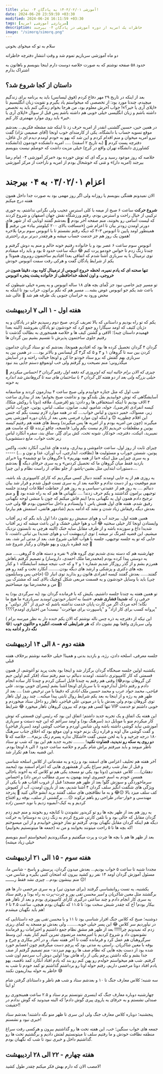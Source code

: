 ```yaml
---
title: آموزشی ۱۴۰۳/۰۲/۰۱ به پادگان ۰۴ تمام!
date: 2024-06-20 23:59:59 +03:30
modified: 2024-06-24 16:11:59 +03:30
tags: [سربازی, آموزشی, امریه]
description: خاطرات یک امریه از دوره آموزشی در پادگان ۰۴ بیرجند
image: "/simorq/simorq.png"
---
```


سلام به تو که میخوای بخونی

دو ماه آموزشی سربازیم تموم شد و وقتِ انتشارِ دفترچه خاطراته

حدود ۵۸ صفحه نوشتم که به صورت خلاصه دوست دارم اینجا بنویسم و باهاتون به اشتراک بذارم

## داستان از کجا شروع شد؟
بعد از اینکه در تاریخ ۲۹ مهر دفاع کردم (فوق لیسانس) باید یه برنامه برای زندگیم میچیدم، چندتا مورد بود: از تخصصی که میخواستم یاد بگیرم و تقویت زبان انگلیسیم تا «اپلای آری یا خیر؟»! جواب آخرش معلوم بود، من هرجا بخوام زندگی کنم باید یه تخصص داشته باشم و زبان انگلیسی خیلی خوبی هم داشته باشم پس قبل از سوال «اپلای آری یا خیر» باید روی موارد مهمتری کار کنم.

در همین حین، *حسین گلشنی* انقدر از امریه حرف زد تا اینکه شد مشغله فکریم... بعدشم موقع تسویه حساب با دانشگاه، یکی از کارمندای خوب اونجا (آقای صمیمی نژاد) گفت نیرو امریه میخوان و منم اقدام کردم و این شد که یهو به خودم اومدم دیدم ای دل غافل، دفترچه پست کردم 🙁 (به تاریخ ۲ اسفند) ..... امریه دانشکده خودمون (دانشکده کشاورزی دانشگاه تهران واقع در کرج) خیلی مزیت داشت که حوصلم نیست بنویسم

خلاصه که روز موعود رسید و برگه ای که توش خورده بود «مرکز آموزشی ۰۴ امام رضا بیرجند (امریه دار)» و مَنی که خوشحال بودم از امریه و ناراحت از مرکز آموزشی

# اعزام ۰۳/۰۲/۰۱ به ۰۴ بیرجند

الان نمیدونم هفتگی بنویسم یا روزانه ولی اگر روز مهمی بود به صورت جدا داخل همون هفته درج میکنم

**شروع حرکت** ساعت ۶ صبح از میمه با کلی استرس عجیب ولی نگرانی نداشتم، یه جوری ترکیبی از خیال راحت و استرس بودم، رفتم ورزشگاه نقش جهان اصفهان و شروع کردند که لیست اسامی رو بخونند، منم صفحه آخر بودم 🙁
بعدشم گفتند اونایی که از شهر های دورتر اومدن زودتر بیان تا اعزام شن («مسافت بالای ۲۰۰ کیلومتر بیاد» من نرفتم 🙂 همینطور اومد پایین تا اتوبوس ۳-۴ که دیگه رفتم نشستم تا با اتوبوس سوم برم) بلاخره همون یک روز هم جز خدمت حساب میشه و هرچقدر دیرتر بری راحتتری!

اتوبوس سوم ساعت ۶ عصر بود و با خانواده رفتیم خونه خالم و منم یه دوش گرفتم و چندتا زنگ زدم تا حواس خودمو پرت کنم 😂 دیگه ساعت حدود ۵ بود و باید راه میفتادم
توی ترمینال با یه سربازی آشنا شدم که اتفاقی بعدا افتادیم ساختمون روبروی همونا! و یکم از شرایط پادگان گفت و هرکی رفت سمت اتوبوس خودش

**تنها صحنه ای که یادم نمیره، لحظه خروج اتوبوس از ترمینال کاوه بود، دقیقا همون در خروجی، و اون لحظه خداحافظی از خانواده پشت پنجره اتوبوس**

تو مسیر چیز خاصی نبود جز کُمای بچه های ۱۸ ساله اتوبوس و یه پسره خیلی شیطون که باعث شد یکم جو اتوبوس عوض بشه.... مسیر هم که نگم براتون، خراب بود تا اینکه به محض ورود به خراسان جنوبی یک طرفه هم شد 🫤 عالی شد

## هفته اول - ۱ الی ۷ اردیبهشت
یکم که تو راه بودیم و داستانی که بالا تعریف کردم، صبح دوم رسیدیم جلو در پادگان و یه دژبان کثیف که اومد سیگارا رو جمع کرد که خودشون تو پادگان بفروشند (البته بعدا فهمیدم داستان چیه)؛
الافی و گشتن کیف ها و خلاصه همینجوری به بطالت گذشت تا رفتیم جلوی ساختمون پذیرش تا تقسیم بشیم بین گردان ها

گردان ۴ گردان تحصیل کرده ها بود که افتادیم همونجا، بعدشم که تو ستاد گردان جدامون کردن بین سه تا گروهان ۱ و ۳ و ۵ که گر۳ گر لیسانس و بالاتر بود.....
در همین بین یه سربازی بهم گفتش که برو ستاد خودتو جا کن و اونجا خیالت راحته و در آسایش میگذرونی؛ منم نصیحت رو گرفتم ولی خب اونموقع دستم جایی بند نبود 

🤔 _چیزی که الان برام جالبه اینه که اونروزی که دفعه اول رفتم گردان ۴ احساس میکردم حیلی بزرگه ولی بعد از دو هفته کل گردان ۴ با ساختمان های سه تا گروهانش شد انداره یه خونه_

شب اول که مثل جنازه خوابیدم ولی صبح ساعت ۴ بیدارمون کردند و متاسفانه آسایشگاهی که توش خوابیدیم بقل بلندگو بود و نذاشت صبح بخوابم! بعد از بیداری ساعت ۴ الاف بودیم تا اینکه استحقاقی ها رو دادن: پتو (قرضی)، ملافه (دوتا با روکش متکا)، کیسه انفرادی (قرضی)، حوله، شامپو، لیف، صابون، سلف، لباس، پوتین، جوراب، لباس زیر، مسواک، خمیر دندون و لباس خواب.... که در همه موارد لازم نیست بگم که جنس این اقلام چطوریه 😊 و اینکه اون موارد _قرضی_ یعنی بعد از پایان دوره آموزشی پس میگیرند (چون من امریه بودم و از امریه ها پس میگیرند) وسط های هفته هم رفتیم *کیسه پوتین و مطعلقات* خریدیم (لازم نیست بگم ولی؛ فانسخه، چاقو بُرنده 😆 که ماست هم نمیبرید، اتیکت، دفترچه، خودکار، شونه تخت، کش برای گِتْر، ساق بند، سفره آنکارد لباس زیر تخت خواب، مایع دستشویی)

چیزای ثابت از روز اول، ساعت خاموشی و بیداری، وعده های غذایی، آنکارد تخت، واکس پوتین، شستن جوراب و مسئولیت ها (نظافت، ابدارچی، آب آوران، غذا و نون و ...) ----- و یه سری چیزایی مثل اینکه «ما از همه بهتریم» یا «گروهان ما تو چشمه» ویا «برای بازدید فقط میان گروهان ما که تحصیل کردس» و یه سری حرفای دیگه 🙂 بعدشم دستورات ابتدایی مثل بشین-پاشو، از جلو نظام، از راست نظام و این چیزا....

یه روزی هم از یه جایی اومدند گفتند دنبال کسی میگردیم که کارای کامپیوتری بلد باشه، منم موقعیت رو از دست ندادم و خلاصه بعد از یه سری تست قبول شدم و قرار شد بیان دنبالم .... یه روز هم از عقیدتی-سیاسی و یه روز هم از حفاظت اطلاعات اومدند جلسه توجیهی برامون گذاشتند و یکم حرف زدند! .... نگهبانی ها هم که به راه شده بود 🙂 و منم ترجیح دادم همون اول یه نگهبانی بدم! اینم فاش میکنم که چون با منشی لوحه نگهبانی رفیق شدم، هفته های اول همش پاس ۱ وایستادم و داخل ساختمون بودم 😂 ولی خب بعدش دیگه رفیقاش زیاد شدن و نشد که ادامه بدیم (شادمهر هاتفی، استمش هم بیارم)

همین هفته اول، بیرجند آب و هوای سمیش رو نشون داد! اول باید بگم که زیر آفتاب وایستادن اونجا کار خیلی سختیه 😂 آب و هوا خیلی خشک و این باعث میشه که زیر آفتاب شدیدا داغ و سوزنده باشه و از طرف مقابل سایه خنک (البته هرچی به تابستون نزدیک میشیم، این قضیه کمرنگ تر میشه ) توی اردیبهشت آب و هوای شدیدا بی ثباتی داشت، تا جایی که تو یه جلسه توجیهی، جلسه با هواب آفتابی شروع شد، بعد از مدتی ابر شد، بعد چند قطره بارون و یهو طوفان و رگبار شروع شد 🙁

چهارشنبه هم که دسته بندی شدیم توی گروه های ۹ نفره و دسته های ۵ گروهی..... منم یه دوستی پیدا کرده بودم (محمدرضا ملک احمدی، داروساز) و تصمیم گرفتم باهاش همرزم بشم و از گذر روزگار شدیم شماره ۱ و ۲ و که خب نتیجه میشد آسایشگاه ۱ و کنار بچه های دکتری و پزشکی و ارشد های دیگه بودن......... آنکارد تخت و کمد رو هم گفتند...... بعدش گفتند کیسه انفرادی هاتون رو بذارید توی انبار ☹️ (حاجی پس وسایلمون چی) باید با وسایل خودشون و یه قسمت مربعی شکل کوچیک بالای کمد که مشترک بین من و محمدرضا بود میساختیم 🙁)

تو همین هفته یه چندتا جلسه داشتیم، یکیش که با فرمانده گردان بود (یه سرگردی بود) یه حرفی زد که **شدیدا فشاری شدم**، «*شما به اختیار خودتون اومدید سربازی*» ما هیچ ما نگاه؛ آخه مردک اگر من کارت پایان خدمت نداشته باشم که خبری از "کار دولتی" و "پروانه کسب برای کار ازاد" و "پاسپورت برای مهاجرت" نیست! من اختیاری اومدم؟؟؟؟

( این تیکه از دفترچه یه ذره چس ناله نوشتم که الان یکم خنده دار به نظر میرسه برام 😂) ولی سربازی واقعا بهم نشون داد که **هر شرایطی که هست، انگیزه و حالتون خوب نگه دار و ادامه بده**

## هفته دوم - ۸ الی ۱۴ اردیبهشت
جلسه معرفی، اسلحه دادن، رژه، و بازدید بدنی و همینا! خیلی خلاصه نوشتم برخلاف هفته قبلی

یکشنبه اولین جلسه صبحگاه گردان برگزار شد و اینجا بود بخت پرید تو آغوشم، از همون قسمتی که کار کامپیوتری داشتند، اومدند دنبالم پ منم رفتم ستاد (فکر کنم اولین جیم کن گروهان بودم😂) وقتی هم رفتم یه چندتا فایل اسکن کردم و چندتا کار ساده انجام دادم و رفتم داخل آبدارخونه تا با سربازای اونجا آشنا بشم (پسرای خوبی بودند، *علی فیاجی*، *محمد جواد عرب* و *محمد حسین ملک ابادی* که دقیقا با من ترخیص شد) .... بعد از ظهر هم یه رژه و از اینجا به بعد یکم شرایط روال ثابتی پیدا میکنه... چند روز اول ناهار توی گروهان بودم ولی بعدش با پا در میونی علی فیاجی، ناهار رو داخل ستاد میخوردم و تنها کسی هم بودم که بیرون گروهان ناهار میخورد 😂 شرایط VIP خوبی داشتم تو خدمت

این هفته یک اتفاق و یک تجربه جدید داشتم؛ اتفاق این بود که رئیس اون قسمتی که توش کار میکردم منو با موبایل دید (سرهنگ بود) و اومد سراغم که این چیه دستت و سربازی آموزشی نباید گوشی داشته باشه ولی شانس اوردم و صاحب گوشی اومد (سرباز فیاجی) و گفت گوشی مال اونه و قراره زنگ بزنم خونه و اون موقع بود که اخلاق جناب سرهنگ ۱۸۰ درجه چرخید و با یه لحن متینی گفت «اشکال نداره پسرم زنگ بزنم».... خلاصه که **تا دو روی یه سکه رو ندیدید، قضاوت نکنید**! ......... تجربه جدید هم این بود که شب تو ستاد ناظر میومد و باید میرفتم براش شام بگیرم و خلاصه ساعت حدود ۶ الی ۸ اونجا بودم. این قضیه بعدا هم تکرار شد.

آخر هفته هم تحلیف اعزامی های اسفند بود و رژه و یه مقدماتی از کلاس اسلحه شناسی و قبل از نماز شب رفتم سراغ یکی از همشهری هایی که اعزام اسفند بود (*محمد دهقان*)..... کلاس عقیدتی (دوتا بود یکی تو مسجد یکی هم تو کلاس که یه آخوند باحالی همسن خودم به اسم خسروی اومد بهمون یه سری مطالب درس داد) و احساس سرماخوردگی و سوزش گلو! بعد از ظهر هم مسجد! قبل از غروب افتاب هم با یکی از ویژگی های شگفت انگیز سلف گردان ۴ آشنا شدیم، بعد از بارون اومدن، آب از کفپوش کف سلف میزد بالا 😐😂 و به ما نظافتچی های سلف گفتند برید آبشو خالی کنید 🙁 پدرجد مهندسی و خوار-مادر طراحی رو باهم ترکوند ☹️.... برگشتنی از سلف، بوفه رو افتتاح کردیم و یه کیک-آبمیوه زدیم با *نوید حسین زاده*

یه روز هم بعد از ظهر بچه ها رو تو کریدور نشوندن تا کتابچه رو بخونند و منم جیم زدم گزدان مقابل که خالی بود و با تلفن کارتی شروع کردم به زنگ زدن به دوستام! یه حرکت دیگه هم اینکه گردان مقابل نگهبان بودم، گرفتم تو نماز خونش خوابیدم و از این میسوختم که بچه ها تا ۵ راحت میتونند بخوابند و من نه (جمعه ها میتونستیم بخوابیم)!

بعد از ظهر ها هم با بچه ها چرت و پرت میگفتیم و میگذروندیم (میخواستم اسم بنویسم خیلی زیاد میشه)

## هفته سوم - ۱۵ الی ۲۱ اردیبهشت
مجددا شنبه تا ساعت ۵ خواب بودیم... بعدش میدون گردان، پرسش و پاسخ - شانس ما، مسئول آموزش گردان اومد ۱۴ نفر رو کشید بیرون که امتحان کتبی بگیره و شانس من، منم بینشون بودم... چیزی نشد فقط رـــــــ 😐! 

یکشنبه، یه تست روانشناسی گرفتند (برای میدون تیر) و یه سری مرخصی دار ها هم برگشتند مثل *معین شاکریان* و *امیر محسن تقی پور* و چرت-پرت به راه بود! و رفتم ستاد یه سری کار انجام دادم و چند ساعتی درگیری کارای کامپیوتری بودم و بعد از ناهار هم بیکار بودم! آخ که چقدر شبش سخت بود؛ تا ۱۱.۵ که نگهبان بودم هیچی، ساعت ۴.۵ تا ۶ هم باید نگهبان میشدم!

دوشنبه؛ صبح که کلاس جنگ افزار شناسی بود تا ۱۱ و با *محسن تقی پور* چه داستانایی که در نیاوردیم سر کلاس 😂 این پسر خیلی خوبه......... ولی بعدش تو مسجد یه کمای ریزی زدم که نمیدونم چرا!!!!! بعد از ظهر هم مشقِ نظام جمع داشتیم و احترامات رو فرمانده نشونمون داد و شروع کردیم با امیرمحمد مرتضوی تمرین کنیم کنار بقیه. این وسط سرگروهبان هم عمل کرد و فرمانده گفت تا آخر هفته نمیاد. و در آخر بیکاری و چرخ و بوفه با *معین شاکریان*. راستی یه مدتی بود که پرچم دست میگرفتم چون اعصابم خورد شده بود از دست بچه هایی که نظام صف ها رو بهم میزدند- منم تصمیم گرفتم از صف جدا بشم و نگه داشتن پرچم یکی از راه هاش بود! اولین دوش آب سردمم اون شب گرفتم. شب هم میخواستم حوله‌م رو پهن کنم رو بند که یادم افتاد آنکارد کمد ناقصه، یهو یادم افتاد دوتا مرخصی داریم، رفتم حوله اونا رو برداشتم گذاشتم تو کمد خودم تا شب به خاطر یه حوله بیداریمون نکنند 😅

سه شنبه؛ کلاس معارف جنگ تا ۱۰ و بعدشم ستاد و شب هم ناظر و داستانای گرفتن شام و اینا!

چهارشنبه دوباره معارف جنگ که اینسری نتونستم برم ستاد و ۲.۵ ساعت همینجوری رو صندلی نشستم و به حرفای یه یاروی پیری گوش دادم! که البته میدونید که گوش ندادم در حقیقت!!

پنجشنبه؛ دوباره کلاس معارف جنگ ولی این سری  تا ظهر منو نگه داشتند! بعدشم ستاد خبری نبود و نشستم!

جمعه های خواب سنگین؛ خب، این هفته تخت ها رو گذاشتیم بیرون و هرکسی رفت سراغ منطقه نظافت خودش و ما رفتیم سلف تا میتونستیم لفتش دادیم و برگشتیم تخت ها رو گذاشتیم داخل و خبری نبود تا شب که نگهبان بودم.

## هفته چهارم - ۲۲ الی ۲۸ اردیبهشت
لامصب الان که دارم بهش فکر میکنم چقدر طول کشید!




























